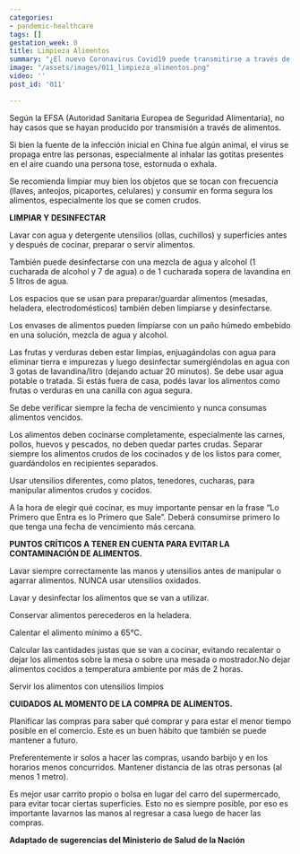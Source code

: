 ```yaml
---
categories:
- pandemic-healthcare
tags: []
gestation_week: 0
title: Limpieza Alimentos
summary: "¿El nuevo Coronavirus Covid19 puede transmitirse a través de los alimentos?"
image: "/assets/images/011_limpieza_alimentos.png"
video: ''
post_id: '011'

---
```

Según la EFSA (Autoridad Sanitaria Europea de Seguridad Alimentaria), no hay casos que se hayan producido por transmisión a través de alimentos.

Si bien la fuente de la infección inicial en China fue algún animal, el virus se propaga entre las personas, especialmente al inhalar las gotitas presentes en el aire cuando una persona tose, estornuda o exhala.

Se recomienda limpiar muy bien los objetos que se tocan con frecuencia (llaves, anteojos, picaportes, celulares) y consumir en forma segura los alimentos, especialmente los que se comen crudos.

**LIMPIAR Y DESINFECTAR**

Lavar con agua y detergente utensilios (ollas, cuchillos) y superficies antes y después de cocinar, preparar o servir alimentos. 

También puede desinfectarse con una mezcla de agua y alcohol (1 cucharada de alcohol y 7 de agua) o de 1 cucharada sopera de lavandina en 5 litros de agua. 

Los espacios que se usan para preparar/guardar alimentos (mesadas, heladera, electrodomésticos) también deben limpiarse y desinfectarse.

Los envases de alimentos pueden limpiarse con un paño húmedo embebido en una solución, mezcla de agua y alcohol. 

Las frutas y verduras deben estar limpias, enjuagándolas con agua para eliminar tierra e impurezas y luego desinfectar sumergiéndolas en agua con 3 gotas de lavandina/litro (dejando actuar 20 minutos). Se debe usar agua potable o tratada. Si estás fuera de casa, podés lavar los alimentos como frutas o verduras en una canilla con agua segura.

Se debe verificar siempre la fecha de vencimiento y nunca consumas alimentos vencidos.

Los alimentos deben cocinarse completamente, especialmente las carnes, pollos, huevos y pescados, no deben quedar partes crudas. Separar siempre los alimentos crudos de los cocinados y de los listos para comer, guardándolos en recipientes separados.

Usar utensilios diferentes, como platos, tenedores, cucharas, para manipular alimentos crudos y cocidos.

A la hora de elegir qué cocinar, es muy importante pensar en la frase “Lo Primero que Entra es lo Primero que Sale”. Deberá consumirse primero lo que tenga una fecha de vencimiento más cercana.

**PUNTOS CRÍTICOS A TENER EN CUENTA PARA EVITAR LA CONTAMINACIÓN DE ALIMENTOS.**

Lavar siempre correctamente las manos y utensilios antes de manipular o agarrar alimentos. NUNCA usar utensilios oxidados.

Lavar y desinfectar los alimentos que se van a utilizar. 

Conservar alimentos perecederos en la heladera.

Calentar el alimento mínimo a 65°C.

Calcular las cantidades justas que se van a cocinar, evitando recalentar o dejar los alimentos sobre la mesa o sobre una mesada o mostrador.No dejar alimentos cocidos a temperatura ambiente por más de 2 horas.

Servir los alimentos con utensilios limpios

**CUIDADOS AL MOMENTO DE LA COMPRA DE ALIMENTOS.**

Planificar las compras para saber qué comprar y para estar el menor tiempo posible en el comercio. Este es un buen hábito que también se puede mantener a futuro.

Preferentemente ir solos a hacer las compras, usando barbijo y en los horarios menos concurridos. Mantener distancia de las otras personas (al menos 1 metro).

Es mejor usar carrito propio o bolsa en lugar del carro del supermercado, para evitar tocar ciertas superficies. Esto no es siempre posible, por eso es importante lavarnos las manos al regresar a casa luego de hacer las compras.

**Adaptado de sugerencias del Ministerio de Salud de la Nación**